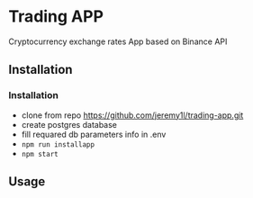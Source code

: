 # Trading APP

Cryptocurrency exchange rates App based on Binance API

## Installation

### Installation
* clone from repo https://github.com/jeremy1l/trading-app.git
* create postgres database
* fill requared db parameters info in .env
* `npm run installapp`
* `npm start`




## Usage
